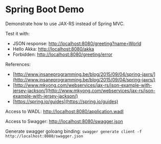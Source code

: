 # Spring Boot Demo

Demonstrate how to use JAX-RS instead of Spring MVC.

Test it with:
- JSON response: [http://localhost:8080/greeting?name=World](http://localhost:8080/greeting?name=World)
- Hello Akka: [http://localhost:8080/akka](http://localhost:8080/akka)
- Forbidden: [http://localhost:8080/greeting/error](http://localhost:8080/greeting/error)

References:
- [http://www.insaneprogramming.be/blog/2015/09/04/spring-jaxrs/](http://www.insaneprogramming.be/blog/2015/09/04/spring-jaxrs/)
- [http://www.mkyong.com/webservices/jax-rs/json-example-with-jersey-jackson/](http://www.mkyong.com/webservices/jax-rs/json-example-with-jersey-jackson/)
- [https://spring.io/guides](https://spring.io/guides)

Access to WADL: [http://localhost:8080/application.wadl](http://localhost:8080/application.wadl)

Access to Swagger: [http://localhost:8080/swagger.json](http://localhost:8080/swagger.json)

Generate swagger goloang binding:  `swagger generate client -f http://localhost:8080/swagger.json`